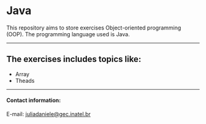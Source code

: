 # Java
This repository aims to store exercises Object-oriented programming (OOP). The programming language used is Java.

----

## The exercises includes topics like:

- Array
- Theads

---

#### Contact information:
E-mail: juliadaniele@gec.inatel.br
